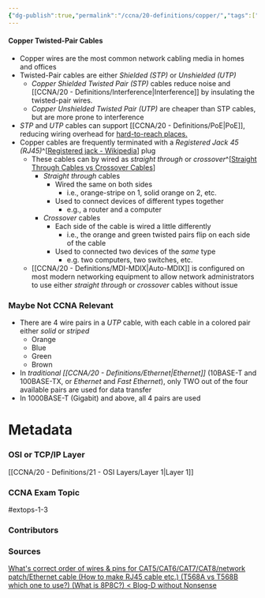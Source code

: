 ```yaml
---
{"dg-publish":true,"permalink":"/ccna/20-definitions/copper/","tags":["defs_ccna"]}
---
```


#### Copper Twisted-Pair Cables
- Copper wires are the most common network cabling media in homes and offices
- Twisted-Pair cables are either *Shielded (STP)* or *Unshielded (UTP)*
	- *Copper Shielded Twisted Pair (STP)* cables reduce noise and [[CCNA/20 - Definitions/Interference\|Interference]] by insulating the twisted-pair wires.
	- *Copper Unshielded Twisted Pair (UTP)* are cheaper than STP cables, but are more prone to interference
- *STP* and *UTP* cables can support [[CCNA/20 - Definitions/PoE\|PoE]], reducing wiring overhead for [hard-to-reach places.](https://www.youtube.com/watch?v=atJDnYICIvw)
- Copper cables are frequently terminated with a *Registered Jack 45 (RJ45)*^[[Registered jack - Wikipedia](https://en.wikipedia.org/wiki/Registered_jack)] plug
	- These cables can by wired as *straight through* or *crossover*^[[Straight Through Cables vs Crossover Cables](https://www.guru99.com/difference-between-straight-through-crossover-cables.html)]
		- *Straight through* cables
			- Wired the same on both sides
				- i.e., orange-stripe on 1, solid orange on 2, etc.
			- Used to connect devices of different types together
				- e.g., a router and a computer
		- *Crossover* cables
			- Each side of the cable is wired a little differently
				- i.e., the orange and green twisted pairs flip on each side of the cable
			- Used to connected two devices of the *same* type
				- e.g. two computers, two switches, etc.
	- [[CCNA/20 - Definitions/MDI-MDIX\|Auto-MDIX]] is configured on most modern networking equipment to allow network administrators to use either *straight through* or *crossover* cables without issue


### Maybe Not CCNA Relevant
- There are 4 wire pairs in a *UTP* cable, with each cable in a colored pair either *solid* or *striped*
	- Orange
	- Blue
	- Green
	- Brown
- In *traditional [[CCNA/20 - Definitions/Ethernet\|Ethernet]]* (10BASE-T and 100BASE-TX, or *Ethernet* and *Fast Ethernet*), only TWO out of the four available pairs are used for data transfer
- In 1000BASE-T (Gigabit) and above, all 4 pairs are used


# Metadata
### OSI or TCP/IP Layer
[[CCNA/20 - Definitions/21 - OSI Layers/Layer 1\|Layer 1]]
### CCNA Exam Topic
#extops-1-3 
### Contributors

### Sources
[What's correct order of wires & pins for CAT5/CAT6/CAT7/CAT8/network patch/Ethernet cable (How to make RJ45 cable etc.) (T568A vs T568B which one to use?) (What is 8P8C?) < Blog-D without Nonsense](https://dannyda.com/2021/11/05/whats-correct-order-of-wires-pins-for-cat5-cat6-cat7-cat8-network-patch-ethernet-cable-how-to-make-rj45-cable-etc/)
